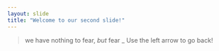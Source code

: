 ```yaml
---
layout: slide
title: "Welcome to our second slide!"
---
```

>we  have nothing to fear, *but* fear _
Use the left arrow to go back!
